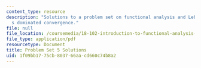 ```yaml
---
content_type: resource
description: "Solutions to a problem set on functional analysis and Lebesgue\u2019\
  s dominated convergence."
file: null
file_location: /coursemedia/18-102-introduction-to-functional-analysis-spring-2009/1f09bb1775cb803766aacd660c74b8a2_MIT18_102s09_sol_pset05.pdf
file_type: application/pdf
resourcetype: Document
title: Problem Set 5 Solutions
uid: 1f09bb17-75cb-8037-66aa-cd660c74b8a2
---
```

